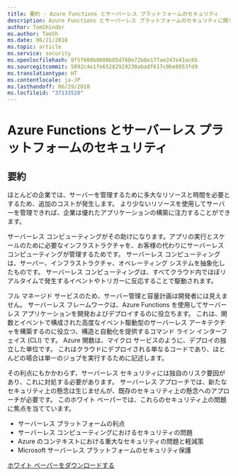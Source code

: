 ```yaml
---
title: 要約 - Azure Functions とサーバーレス プラットフォームのセキュリティ
description: Azure Functions とサーバーレス プラットフォームのセキュリティに関するホワイト ペーパーの要約。
author: TomShinder
ms.author: TomSh
ms.date: 06/21/2018
ms.topic: article
ms.service: security
ms.openlocfilehash: 8f5f600b0680b85d760e72b8e177ae247e41ac6b
ms.sourcegitcommit: 5892c4e1fe65282929230abadf617c0be8953fd9
ms.translationtype: HT
ms.contentlocale: ja-JP
ms.lasthandoff: 06/29/2018
ms.locfileid: "37133520"
---
```

# <a name="azure-functions-and-serverless-platform-security"></a>Azure Functions とサーバーレス プラットフォームのセキュリティ
## <a name="abstract"></a>要約
ほとんどの企業では、サーバーを管理するために多大なリソースと時間を必要とするため、追加のコストが発生します。 より少ないリソースを使用してサーバーを管理できれば、企業は優れたアプリケーションの構築に注力することができます。  

サーバーレス コンピューティングがその助けになります。アプリの実行とスケールのために必要なインフラストラクチャを、お客様の代わりにサーバーレス コンピューティングが管理するためです。 サーバーレス コンピューティングは、サーバー、インフラストラクチャ、オペレーティング システムを抽象化したものです。 サーバーレス コンピューティングは、すべてクラウド内でほぼリアルタイムで発生するイベントやトリガーに反応することで駆動されます。 

フル マネージド サービスのため、サーバー管理と容量計画は開発者には見えません。 サーバーレス フレームワークは、Azure Functions を使用してサーバーレス アプリケーションを開発およびデプロイするのに役立ちます。 これは、関数とイベントで構成された高度なイベント駆動型のサーバーレス アーキテクチャを構築するのに役立つ、構造と自動化を提供するコマンド ライン インターフェイス (CLI) です。 Azure 関数は、マイクロ サービスのように、デプロイの独立した単位です。 これはクラウドにデプロイされる単なるコードであり、ほとんどの場合は単一のジョブを実行するために記述します。

その利点にもかかわらず、サーバーレス セキュリティには独自のリスク要因があり、これに対処する必要があります。 サーバーレス アプローチでは、新たなセキュリティ上の懸念は生じませんが、既存のセキュリティ上の懸念へのアプローチが必要です。 このホワイト ペーパーでは、これらのセキュリティ上の問題に焦点を当てています。 
* サーバーレス プラットフォームの利点
* サーバーレス コンピューティングにおけるセキュリティの問題
* Azure のコンテキストにおける重大なセキュリティの問題と軽減策
* Microsoft サーバーレス プラットフォームのセキュリティ保護

[ホワイト ペーパーをダウンロードする](https://gallery.technet.microsoft.com/Azure-Functions-and-c6449f8d/file/202175/1/Microsoft%20Serverless%20Platform.pdf)

